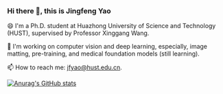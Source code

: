 ### Hi there 👋, this is Jingfeng Yao

😄 I'm a Ph.D. student at Huazhong University of Science and Technology (HUST), supervised by Professor Xinggang Wang.

🔭 I'm working on computer vision and deep learning, especially, image matting, pre-training, and medical foundation models (still learning).

📫 How to reach me: jfyao@hust.edu.cn.

[![Anurag's GitHub stats](https://github-readme-stats.vercel.app/api?username=JingfengYao)](https://github.com/JingfengYao/github-readme-stats)

<!--
**JingfengYao/JingfengYao** is a ✨ _special_ ✨ repository because its `README.md` (this file) appears on your GitHub profile.

Here are some ideas to get you started:

- 🔭 I’m currently working on ...
- 🌱 I’m currently learning ...
- 👯 I’m looking to collaborate on ...
- 🤔 I’m looking for help with ...
- 💬 Ask me about ...
- 📫 How to reach me: ...
- 😄 Pronouns: ...
- ⚡ Fun fact: ...
-->
